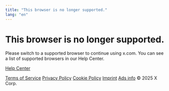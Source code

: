 ```yaml
---
title: "This browser is no longer supported."
lang: "en"
---
```


# This browser is no longer supported.

Please switch to a supported browser to continue using x.com. You can see a list of supported browsers in our Help Center.

[Help Center](https://help.x.com/using-x/x-supported-browsers)

[Terms of Service](https://twitter.com/tos) [Privacy Policy](https://twitter.com/privacy) [Cookie Policy](https://support.twitter.com/articles/20170514) [Imprint](https://legal.twitter.com/imprint.html) [Ads info](https://business.twitter.com/en/help/troubleshooting/how-twitter-ads-work.html?ref=web-twc-ao-gbl-adsinfo&utm_source=twc&utm_medium=web&utm_campaign=ao&utm_content=adsinfo) © 2025 X Corp.